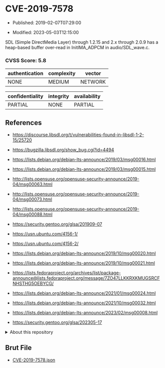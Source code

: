# CVE-2019-7578

- Published: 2019-02-07T07:29:00

- Modified: 2023-05-03T12:15:00

SDL (Simple DirectMedia Layer) through 1.2.15 and 2.x through 2.0.9 has a heap-based buffer over-read in InitIMA_ADPCM in audio/SDL_wave.c.

### CVSS Score: **5.8**

| authentication | complexity | vector |
| --- | --- | --- |
| NONE | MEDIUM | NETWORK |

| confidentiality | integrity | availability |
| --- | --- | --- |
| PARTIAL | NONE | PARTIAL |

## References

* https://discourse.libsdl.org/t/vulnerabilities-found-in-libsdl-1-2-15/25720

* https://bugzilla.libsdl.org/show_bug.cgi?id=4494

* https://lists.debian.org/debian-lts-announce/2019/03/msg00016.html

* https://lists.debian.org/debian-lts-announce/2019/03/msg00015.html

* http://lists.opensuse.org/opensuse-security-announce/2019-04/msg00063.html

* http://lists.opensuse.org/opensuse-security-announce/2019-04/msg00073.html

* http://lists.opensuse.org/opensuse-security-announce/2019-04/msg00088.html

* https://security.gentoo.org/glsa/201909-07

* https://usn.ubuntu.com/4156-1/

* https://usn.ubuntu.com/4156-2/

* https://lists.debian.org/debian-lts-announce/2019/10/msg00020.html

* https://lists.debian.org/debian-lts-announce/2019/10/msg00021.html

* https://lists.fedoraproject.org/archives/list/package-announce@lists.fedoraproject.org/message/7ZO47LLKKRXKMUGSRCFNHSTHG5OEBYCG/

* https://lists.debian.org/debian-lts-announce/2021/01/msg00024.html

* https://lists.debian.org/debian-lts-announce/2021/10/msg00032.html

* https://lists.debian.org/debian-lts-announce/2023/02/msg00008.html

* https://security.gentoo.org/glsa/202305-17

<details>
<summary>About this repository</summary> 

  This repository is part of the project [Live Hack CVE](https://github.com/Live-Hack-CVE). Main website can be found [www.live-hack.org](https://www.live-hack.org) 
  
  Made by [Sn0wAlice](https://github.com/Sn0wAlice) for the people that care about security and need to have a feed of the latest CVEs. Hope you enjoy it, don't forget to star the repo and follow me on [Twitter](https://twitter.com/Sn0wAlice) and [Github](https://github.com/Sn0wAlice). And that is my [personnal website](https://www.alice-snow.me/)

  - [Home Page](https://github.com/Live-Hack-CVE)
  - [Framework](https://github.com/Live-Hack-CVE/cve-framework)
  - [CVE database](https://github.com/Live-Hack-CVE/full_database)
  - [Changelog](https://github.com/Live-Hack-CVE/Changelog)
</details>

## Brut File

* [CVE-2019-7578.json](https://raw.githubusercontent.com/Live-Hack-CVE/full_database/main/cves/2019/CVE-2019-7578.json)

